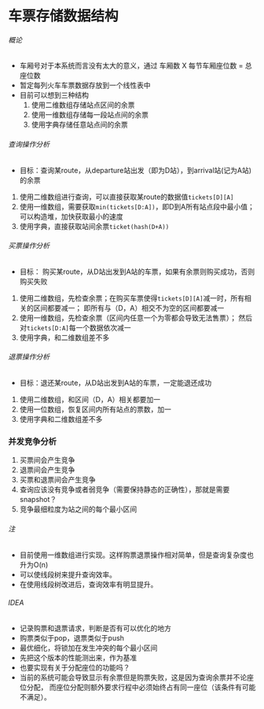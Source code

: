 # 车票存储数据结构
###### 概论
*   车厢号对于本系统而言没有太大的意义，通过 车厢数 X 每节车厢座位数 = 总座位数
*   暂定每列火车车票数据存放到一个线性表中
*   目前可以想到三种结构
    1)  使用二维数组存储站点区间的余票
    2)  使用一维数组存储每一段站点间的余票
    3)  使用字典存储任意站点间的余票

###### 查询操作分析
* 目标：查询某route，从departure站出发（即为D站），到arrival站(记为A站)的余票 
1.  使用二维数组进行查询，可以直接获取某route的数据值`tickets[D][A]`
2.  使用一维数组，需要获取`min(tickets[D:A])`，即D到A所有站点段中最小值；可以构造堆，加快获取最小的速度
3.  使用字典，直接获取站间余票`ticket(hash(D+A))`

###### 买票操作分析
*   目标： 购买某route，从D站出发到A站的车票，如果有余票则购买成功，否则购买失败
1.  使用二维数组，先检查余票；在购买车票使得`tickets[D][A]`减一时，所有相关的区间都要减一；
即所有与（D，A）相交不为空的区间都要减一
2.  使用一维数组，先检查余票（区间内任意一个为零都会导致无法售票）；
然后对`tickets[D:A]`每一个数据依次减一
3.  使用字典，和二维数组差不多

###### 退票操作分析
*   目标：退还某route，从D站出发到A站的车票，一定能退还成功
1.  使用二维数组，和区间（D，A）相关都要加一
2.  使用一位数组，恢复区间内所有站点的票数，加一
3.  使用字典和二维数组差不多


### 并发竞争分析
1.  买票间会产生竞争
2.  退票间会产生竞争
3.  买票和退票间会产生竞争
4.  查询应该没有竞争或者弱竞争（需要保持静态的正确性），那就是需要snapshot？
5.  竞争最细粒度为站之间的每个最小区间

###### 注
+   目前使用一维数组进行实现。这样购票退票操作相对简单，但是查询复杂度也升为O(n)  
+   可以使线段树来提升查询效率。
+   在使用线段树改进后，查询效率有明显提升。

###### IDEA
*   记录购票和退票请求，判断是否有可以优化的地方
*   购票类似于pop，退票类似于push
*   最优细化，将锁加在发生冲突的每个最小区间
*   先把这个版本的性能测出来，作为基准
*   也要实现有关于分配座位的功能吗？
*   当前的系统可能会导致显示有余票但是购票失败，这是因为查询余票并不论座位分配，
而座位分配则额外要求行程中必须始终占有同一座位（该条件有可能不满足）。